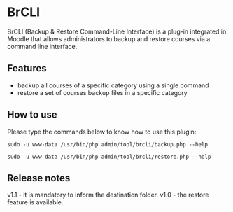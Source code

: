 # BrCLI
BrCLI (Backup & Restore Command-Line Interface) is a plug-in integrated in Moodle that allows administrators to backup and restore courses via a command line interface.

## Features
* backup all courses of a specific category using a single command
* restore a set of courses backup files in a specific category

## How to use
Please type the commands below to know how to use this plugin:

`sudo -u www-data /usr/bin/php admin/tool/brcli/backup.php --help`

`sudo -u www-data /usr/bin/php admin/tool/brcli/restore.php --help`

## Release notes
v1.1 - it is mandatory to inform the destination folder.
v1.0 - the restore feature is available.
